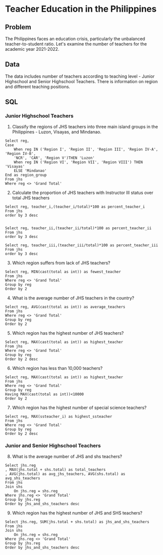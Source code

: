 
# Teacher Education in the Philippines

## Problem
The Philippines faces an education crisis, particularly the unbalanced teacher-to-student ratio. Let's examine the number of teachers for the academic year 2021-2022.

## Data

The data includes number of teachers according to teaching level - Junior Highschool and Senior Highschool Teachers. There is information on region and different teaching positions. 

## SQL

### Junior Highschool Teachers

1. Classify the regions of JHS teachers into three main island groups in the Philippines - Luzon, Visayas, and Mindanao.

```
Select reg,
Case
	When reg IN ('Region I', 'Region II', 'Region III', 'Region IV-A', 'Region IV-B',
	'NCR', 'CAR', 'Region V')THEN 'Luzon'
	When reg IN ('Region VI', 'Region VII', 'Region VIII') THEN 'Visayas'
	ELSE 'Mindanao'
End as region_group
From jhs
Where reg <> 'Grand Total'
```

2. Calculate the proportion of JHS teachers with Instructor III status over total JHS teachers

```
Select reg, teacher_i,(teacher_i/total)*100 as percent_teacher_i
From jhs
order by 3 desc


Select reg, teacher_ii,(teacher_ii/total)*100 as percent_teacher_ii
From jhs
order by 3 desc

Select reg, teacher_iii,(teacher_iii/total)*100 as percent_teacher_iii
From jhs
order by 3 desc
```

3. Which region suffers from lack of JHS teachers?

```
Select reg, MIN(cast(total as int)) as fewest_teacher
From jhs
Where reg <> 'Grand Total'
Group by reg
Order by 2 
```

4. What is the average number of JHS teachers in the country?

```
Select reg, AVG(cast(total as int)) as average_teachers
From jhs
Where reg <> 'Grand Total'
Group by reg
Order by 2 
```

5. Which region has the highest number of JHS teachers?

```
Select reg, MAX(cast(total as int)) as highest_teacher
From jhs
Where reg <> 'Grand Total'
Group by reg
Order by 2 desc
```

6. Which region has less than 10,000 teachers?

```
Select reg, MAX(cast(total as int)) as highest_teacher
From jhs
Where reg <> 'Grand Total'
Group by reg
Having MAX(cast(total as int))<10000
Order by 2
```

7. Which region has the highest number of special science teachers?

```
Select reg, MAX(ssteacher_i) as highest_ssteacher
From jhs
Where reg <> 'Grand Total'
Group by reg
Order by 2 desc
```

### Junior and Senior Highschool Teachers

8. What is the average number of JHS and shs teachers?
```
Select jhs.reg
, MAX(jhs.total + shs.total) as total_teachers
, AVG(jhs.total) as avg_jhs_teachers, AVG(shs.total) as avg_shs_teachers
From jhs
Join shs
	On jhs.reg = shs.reg
Where jhs.reg <> 'Grand Total'
Group by jhs.reg
Order by jhs_and_shs_teachers desc
```

9. Which region has the highest number of JHS and SHS teachers?

```
Select jhs.reg, SUM(jhs.total + shs.total) as jhs_and_shs_teachers
From jhs
Join shs
	On jhs.reg = shs.reg
Where jhs.reg <> 'Grand Total'
Group by jhs.reg
Order by jhs_and_shs_teachers desc
